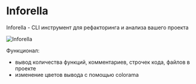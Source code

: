 # Inforella
Inforella - CLI инструмент для рефакторинга и анализа вашего проекта 

![Inforella](https://sun9-43.userapi.com/RLbHnjItE_vD4OZ_RsH033NtceKw1IfVGOlw_A/NvZYphyVJR4.jpg "Inforella :)")


Функционал:
- вывод количества функций, комментариев, строчек кода, файлов в проекте
- изменение цветов вывода с помощью colorama
